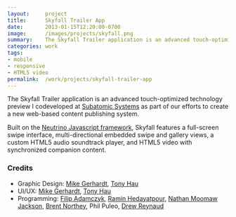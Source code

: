 ```yaml
---
layout:     project
title:      Skyfall Trailer App
date:       2013-01-15T12:20:00-0700
image:      /images/projects/skyfall.png
summary:    The Skyfall Trailer application is an advanced touch-optimized technology preview I codeveloped at Subatomic Systems as part of our efforts to create a new web-based content publishing system.
categories: work
tags:
- mobile
- responsive
- HTML5 video
permalink:  /work/projects/skyfall-trailer-app
---
```


<p>The Skyfall Trailer application is an advanced touch-optimized technology preview I codeveloped at <a href="http://subatomicsystems.com/" target="_blank">Subatomic Systems</a> as part of our efforts to create a new web-based content publishing system.</p>
<p>Built on the <a href="https://bitbucket.org/kcirb/neutrino/overview" target="_blank">Neutrino Javascript framework</a>, Skyfall features a full-screen swipe interface, multi-directional embedded swipe and gallery views, a custom HTML5 audio soundtrack player, and HTML5 video with synchronized companion content.</p>

<h3>Credits</h3>
<ul class="credits">
  <li>Graphic Design: <a href="http://mikemedia.com/" target="_blank">Mike Gerhardt</a>, <a href="http://www.linkedin.com/pub/tony-hau/28/16b/188" target="_blank">Tony Hau</a></li>
  <li>UI/UX: <a href="http://mikemedia.com/" target="_blank">Mike Gerhardt</a>, <a href="http://www.linkedin.com/pub/tony-hau/28/16b/188" target="_blank">Tony Hau</a></li>
  <li>Programming: <a href="http://www.linkedin.com/pub/filip-adamczyk/6/5b0/125" target="_blank">Filip Adamczyk</a>, <a href="http://www.linkedin.com/in/raminh" target="_blank">Ramin Hedayatpour</a>, <a href="https://twitter.com/nathanmoomaw" target="_blank">Nathan Moomaw Jackson</a>, <a href="http://www.linkedin.com/pub/brent-northey/7b/64b/43" target="_blank">Brent Northey</a>, Phil Puleo, <a href="http://www.linkedin.com/pub/drew-reynaud/3/872/36" target="_blank">Drew Reynaud</a></li>
</ul>